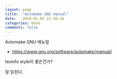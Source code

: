 ```yaml
---
layout: page
title:  "Automake GNU manual"
date:   2019-01-05 22:39:18
categories: book
comments: false
---
```


Automake GNU 메뉴얼

* https://www.gnu.org/software/automake/manual/

texinfo style이 좋은건가?

잘 읽힌다.
